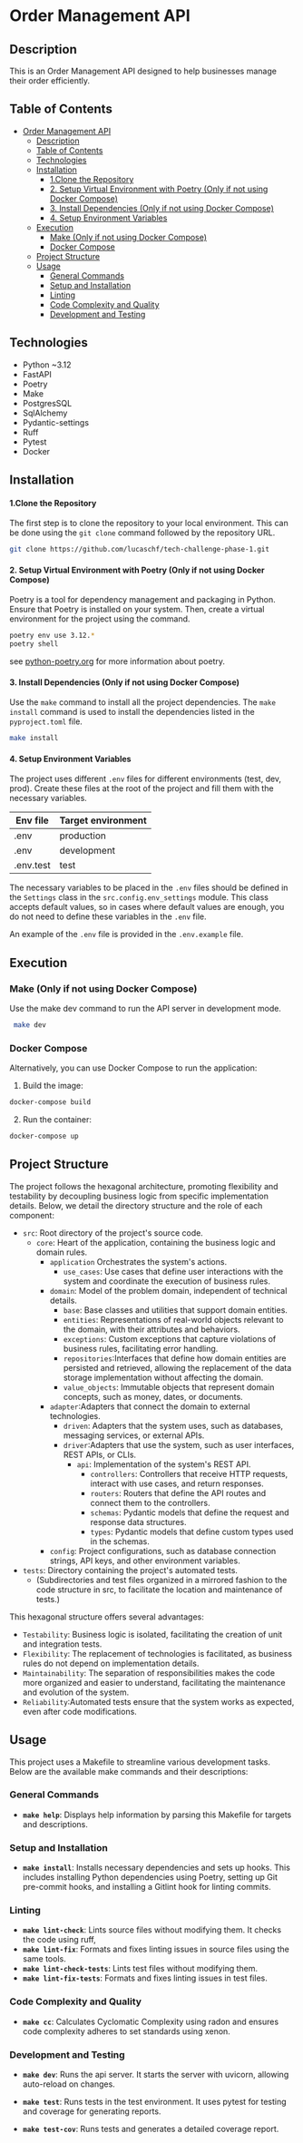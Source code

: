 # Order Management API

## Description

This is an Order Management API designed to help businesses manage their order efficiently.

## Table of Contents

<!-- TOC -->
* [Order Management API](#order-management-api)
  * [Description](#description)
  * [Table of Contents](#table-of-contents)
  * [Technologies](#technologies)
  * [Installation](#installation)
      * [1.Clone the Repository](#1clone-the-repository)
      * [2. Setup Virtual Environment with Poetry (Only if not using Docker Compose)](#2-setup-virtual-environment-with-poetry-only-if-not-using-docker-compose)
      * [3. Install Dependencies (Only if not using Docker Compose)](#3-install-dependencies-only-if-not-using-docker-compose)
      * [4. Setup Environment Variables](#4-setup-environment-variables)
  * [Execution](#execution)
    * [Make (Only if not using Docker Compose)](#make-only-if-not-using-docker-compose)
    * [Docker Compose](#docker-compose)
  * [Project Structure](#project-structure)
  * [Usage](#usage)
    * [General Commands](#general-commands)
    * [Setup and Installation](#setup-and-installation)
    * [Linting](#linting)
    * [Code Complexity and Quality](#code-complexity-and-quality)
    * [Development and Testing](#development-and-testing)
<!-- TOC -->

## Technologies

* Python ~3.12
* FastAPI
* Poetry
* Make
* PostgresSQL
* SqlAlchemy
* Pydantic-settings
* Ruff
* Pytest
* Docker

## Installation

#### 1.Clone the Repository

The first step is to clone the repository to your local environment.
This can be done using the `git clone` command followed by the repository URL.

```bash
git clone https://github.com/lucaschf/tech-challenge-phase-1.git
```

#### 2. Setup Virtual Environment with Poetry (Only if not using Docker Compose)

Poetry is a tool for dependency management and packaging in Python.
Ensure that Poetry is installed on your system.
Then, create a virtual environment for the project using the command.

```bash
poetry env use 3.12.*
poetry shell
```

see [python-poetry.org](https://python-poetry.org/docs/configuration/) for more information
about poetry.

#### 3. Install Dependencies (Only if not using Docker Compose)

Use the `make` command to install all the project dependencies.
The `make install` command is used to install the dependencies listed in the `pyproject.toml` file.

```bash 
make install
```

#### 4. Setup Environment Variables

The project uses different `.env` files for different environments (test, dev, prod).
Create these files at the root of the project and fill them with the necessary variables.

| Env file  | Target environment |
|-----------|--------------------|
| .env      | production         |
| .env      | development        |
| .env.test | test               |

The necessary variables
to be placed in the `.env` files should be defined in the `Settings` class in
the `src.config.env_settings` module.
This class accepts default values, so in cases where default values are enough, you do not
need to define these variables in the `.env` file.

An example of the `.env` file is provided in the `.env.example` file.

## Execution

### Make (Only if not using Docker Compose)

Use the make dev command to run the API server in development mode.

```bash
 make dev
 ```

### Docker Compose

Alternatively, you can use Docker Compose to run the application:

1. Build the image:

```bash
docker-compose build
```

2. Run the container:

```bash
docker-compose up
```

## Project Structure

The project follows the hexagonal architecture, promoting flexibility and testability by decoupling
business logic from specific implementation details. Below, we detail the directory structure and
the role of each component:

- `src`: Root directory of the project's source code.
    - `core`: Heart of the application, containing the business logic and domain rules.
        - `application`  Orchestrates the system's actions.
            - `use_cases`: Use cases that define user interactions with the system and coordinate
              the execution of business rules.
        - `domain`: Model of the problem domain, independent of technical details.
            - `base`:  Base classes and utilities that support domain entities.
            - `entities`: Representations of real-world objects relevant to the domain, with their
              attributes and behaviors.
            - `exceptions`: Custom exceptions that capture violations of business rules,
              facilitating error handling.
            - `repositories`:Interfaces that define how domain entities are persisted and retrieved,
              allowing the replacement of the data storage implementation without affecting the
              domain.
            - `value_objects`: Immutable objects that represent domain concepts, such as money,
              dates, or documents.
        - `adapter`:Adapters that connect the domain to external technologies.
            - `driven`: Adapters that the system uses, such as databases, messaging services, or
              external APIs.
            - `driver`:Adapters that use the system, such as user interfaces, REST APIs, or CLIs.
                - `api`: Implementation of the system's REST API.
                    - `controllers`: Controllers that receive HTTP requests, interact with use
                      cases, and return responses.
                    - `routers`: Routers that define the API routes and connect them to the
                      controllers.
                    - `schemas`: Pydantic models that define the request and response data
                      structures.
                    - `types`: Pydantic models that define custom types used in the schemas.
        - `config`: Project configurations, such as database connection strings, API keys, and other
          environment variables.
- `tests`: Directory containing the project's automated tests.
    - (Subdirectories and test files organized in a mirrored fashion to the code structure in src,
      to facilitate the location and maintenance of tests.)

This hexagonal structure offers several advantages:

- `Testability`: Business logic is isolated, facilitating the creation of unit and integration
  tests.
- `Flexibility`: The replacement of technologies is facilitated, as business rules do not depend
  on implementation details.
- `Maintainability`: The separation of responsibilities makes the code more organized and easier to
  understand, facilitating the maintenance and evolution of the system.
- `Reliability`:Automated tests ensure that the system works as expected, even after code
  modifications.

## Usage

This project uses a Makefile to streamline various development tasks.
Below are the available make commands and their descriptions:

### General Commands

- **`make help`**: Displays help information by parsing this Makefile for targets and descriptions.

### Setup and Installation

- **`make install`**: Installs necessary dependencies and sets up hooks.
  This includes installing Python dependencies using Poetry,
  setting up Git pre-commit hooks, and installing a Gitlint hook for linting commits.

### Linting

- **`make lint-check`**: Lints source files without modifying them.
  It checks the code using ruff,
- **`make lint-fix`**: Formats and fixes linting issues in source files using the same tools.
- **`make lint-check-tests`**: Lints test files without modifying them.
- **`make lint-fix-tests`**: Formats and fixes linting issues in test files.

### Code Complexity and Quality

- **`make cc`**: Calculates Cyclomatic Complexity using radon and ensures code complexity adheres to
  set standards using xenon.

### Development and Testing

- **`make dev`**: Runs the api server.
  It starts the server with uvicorn, allowing auto-reload on changes.

- **`make test`**: Runs tests in the test environment.
  It uses pytest for testing and coverage for
  generating reports.

- **`make test-cov`**: Runs tests and generates a detailed coverage report.

